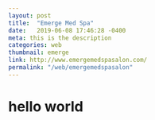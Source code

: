 ```yaml
---
layout: post
title:  "Emerge Med Spa"
date:   2019-06-08 17:46:28 -0400
meta: this is the description
categories: web
thumbnail: emerge
link: http://www.emergemedspasalon.com/
permalink: "/web/emergemedspasalon"
---
```

# hello world
